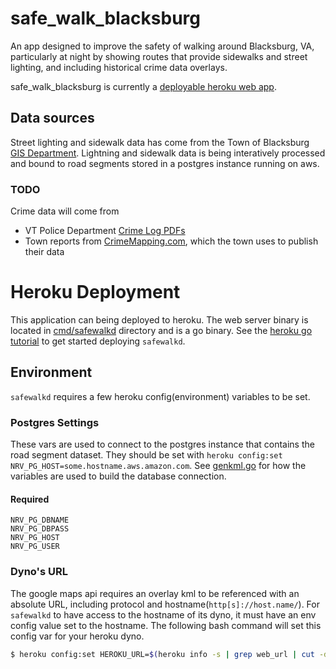 # safe_walk_blacksburg
An app designed to improve the safety of walking around Blacksburg, VA, 
particularly at night by showing routes that provide sidewalks and street lighting, 
and including historical crime data overlays.

safe_walk_blacksburg is currently a [deployable heroku web app](#heroku-deployment).

## Data sources
Street lighting and sidewalk data has come from the Town of Blacksburg [GIS Department](http://www.blacksburg.gov/Index.aspx?page=29).
Lightning and sidewalk data is being interatively processed and bound to
road segments stored in a postgres instance running on aws.

### TODO
Crime data will come from 
* VT Police Department [Crime Log PDFs](http://www.police.vt.edu/VTPD_v2.1/crime_logs.php)
* Town reports from [CrimeMapping.com](http://www.crimemapping.com/map.aspx?aid=36898f05-f44b-4778-8c73-27f88b794e0c), which the town uses to publish their data

# Heroku Deployment
This application can being deployed to heroku. The web server binary is located in
[cmd/safewalkd](cmd/safewalkd) directory and is a go binary. See the
[heroku go tutorial](https://devcenter.heroku.com/articles/getting-started-with-go#introduction)
to get started deploying `safewalkd`.

## Environment

`safewalkd` requires a few heroku config(environment) variables to be set.

### Postgres Settings

These vars are used to connect to the postgres instance that contains
the road segment dataset. They should be set with `heroku config:set NRV_PG_HOST=some.hostname.aws.amazon.com`.
See [genkml.go](cmd/safewalkd/genkml.go#L95) for how the variables are used
to build the database connection.

#### Required

```
NRV_PG_DBNAME
NRV_PG_DBPASS
NRV_PG_HOST
NRV_PG_USER
```

### Dyno's URL

The google maps api requires an overlay kml to be referenced
with an absolute URL, including protocol and hostname(`http[s]://host.name/`).
For `safewalkd` to have access to the hostname of its dyno, it must have
an env config value set to the hostname. The following bash command will set
this config var for your heroku dyno.

```bash
$ heroku config:set HEROKU_URL=$(heroku info -s | grep web_url | cut -d= -f2)
```
